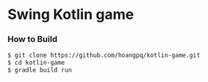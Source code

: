 # Swing Kotlin game

### How to Build
```bash
$ git clone https://github.com/hoangpq/kotlin-game.git
$ cd kotlin-game
$ gradle build run
```
